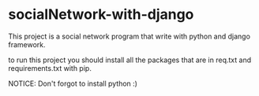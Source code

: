 # socialNetwork-with-django
This project is a social network program that write with python and django framework.

to run this project you should install all the packages that are in req.txt and requirements.txt with pip.

NOTICE: Don't forgot to install python :)
